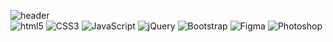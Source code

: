 <!--   <div align=center>
	[![Hits](https://hits.seeyoufarm.com/api/count/incr/badge.svg?url=https%3A%2F%2Fgithub.com%2FAn-ga-hee)](https://hits.seeyoufarm.com) 
  </div>   -->
 ![header](https://capsule-render.vercel.app/api?type=waving&color=auto&height=200&section=header&text=An%20gahee&fontSize=60&fontAlign=22&fontAlignY=38)
 <br>
 ![html5](http://img.shields.io/badge/-HTML5-e8e7d2?style=flat-square&logo=html5&logoColor="black"/)
 ![CSS3](http://img.shields.io/badge/-CSS3-e5c1c5?style=flat-square&logo=css3&logoColor="black"/)
 ![JavaScript](http://img.shields.io/badge/-JavaScript-bdc2bb?style=flat-square&logo=javascript&logoColor="black"/)
 ![jQuery](http://img.shields.io/badge/-jQuery-c9ba98?style=flat-square&logo=jquery&logoColor="black"/)
 ![Bootstrap](http://img.shields.io/badge/-Bootstrap-14dce3?style=flat-square&logo=bootstrap&logoColor="black"/)
  ![Figma](http://img.shields.io/badge/-Figma-d2d5b8?style=flat-square&logo=figma&logoColor="black"/)
  ![Photoshop](http://img.shields.io/badge/-Photoshop-007dff?style=flat-square&logo=adobephotoshop&logoColor="black"/)
